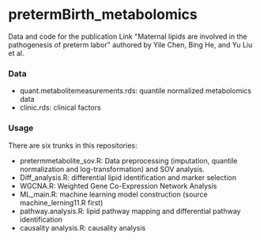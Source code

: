 # pretermBirth_metabolomics

Data and code for the publication Link "Maternal lipids are involved in the pathogenesis of preterm labor" authored by Yile Chen, Bing He, and Yu Liu et al.

### Data
* quant.metabolitemeasurements.rds: quantile normalized metabolomics data
* clinic.rds: clinical factors

### Usage
There are six trunks in this repositories:
* pretermmetabolite_sov.R: Data preprocessing (imputation, quantile normalization and log-transformation) and SOV analysis. 
* Diff_analysis.R: differential lipid identification and marker selection
* WGCNA.R: Weighted Gene Co-Expression Network Analysis
* ML_main.R: machine learning model construction (source machine_lerning11.R first)
* pathway.analysis.R: lipid pathway mapping and differential pathway identification
* causality analysis.R: causality analysis
